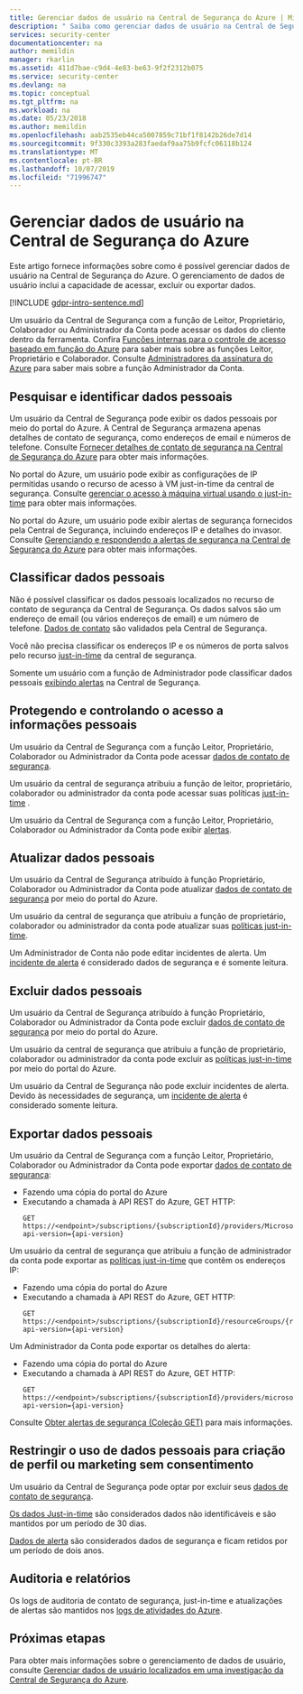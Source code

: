 ```yaml
---
title: Gerenciar dados de usuário na Central de Segurança do Azure | Microsoft Docs
description: " Saiba como gerenciar dados de usuário na Central de Segurança do Azure. "
services: security-center
documentationcenter: na
author: memildin
manager: rkarlin
ms.assetid: 411d7bae-c9d4-4e83-be63-9f2f2312b075
ms.service: security-center
ms.devlang: na
ms.topic: conceptual
ms.tgt_pltfrm: na
ms.workload: na
ms.date: 05/23/2018
ms.author: memildin
ms.openlocfilehash: aab2535eb44ca5007859c71bf1f8142b26de7d14
ms.sourcegitcommit: 9f330c3393a283faedaf9aa75b9fcfc06118b124
ms.translationtype: MT
ms.contentlocale: pt-BR
ms.lasthandoff: 10/07/2019
ms.locfileid: "71996747"
---
```

# <a name="manage-user-data-in-azure-security-center"></a>Gerenciar dados de usuário na Central de Segurança do Azure
Este artigo fornece informações sobre como é possível gerenciar dados de usuário na Central de Segurança do Azure. O gerenciamento de dados de usuário inclui a capacidade de acessar, excluir ou exportar dados.

[!INCLUDE [gdpr-intro-sentence.md](../../includes/gdpr-intro-sentence.md)]

Um usuário da Central de Segurança com a função de Leitor, Proprietário, Colaborador ou Administrador da Conta pode acessar os dados do cliente dentro da ferramenta. Confira [Funções internas para o controle de acesso baseado em função do Azure](../role-based-access-control/built-in-roles.md) para saber mais sobre as funções Leitor, Proprietário e Colaborador. Consulte [Administradores da assinatura do Azure](../billing/billing-add-change-azure-subscription-administrator.md) para saber mais sobre a função Administrador da Conta.

## <a name="searching-for-and-identifying-personal-data"></a>Pesquisar e identificar dados pessoais
Um usuário da Central de Segurança pode exibir os dados pessoais por meio do portal do Azure. A Central de Segurança armazena apenas detalhes de contato de segurança, como endereços de email e números de telefone. Consulte [Fornecer detalhes de contato de segurança na Central de Segurança do Azure](security-center-provide-security-contact-details.md) para obter mais informações.

No portal do Azure, um usuário pode exibir as configurações de IP permitidas usando o recurso de acesso à VM just-in-time da central de segurança. Consulte [gerenciar o acesso à máquina virtual usando o just-in-time](security-center-just-in-time.md) para obter mais informações.

No portal do Azure, um usuário pode exibir alertas de segurança fornecidos pela Central de Segurança, incluindo endereços IP e detalhes do invasor. Consulte [Gerenciando e respondendo a alertas de segurança na Central de Segurança do Azure](security-center-managing-and-responding-alerts.md) para obter mais informações.

## <a name="classifying-personal-data"></a>Classificar dados pessoais
Não é possível classificar os dados pessoais localizados no recurso de contato de segurança da Central de Segurança. Os dados salvos são um endereço de email (ou vários endereços de email) e um número de telefone. [Dados de contato](security-center-provide-security-contact-details.md) são validados pela Central de Segurança.

Você não precisa classificar os endereços IP e os números de porta salvos pelo recurso [just-in-time](security-center-just-in-time.md) da central de segurança.

Somente um usuário com a função de Administrador pode classificar dados pessoais [exibindo alertas](security-center-managing-and-responding-alerts.md) na Central de Segurança.

## <a name="securing-and-controlling-access-to-personal-data"></a>Protegendo e controlando o acesso a informações pessoais
Um usuário da Central de Segurança com a função Leitor, Proprietário, Colaborador ou Administrador da Conta pode acessar [dados de contato de segurança](security-center-provide-security-contact-details.md).

Um usuário da central de segurança atribuiu a função de leitor, proprietário, colaborador ou administrador da conta pode acessar suas políticas [just-in-time](security-center-just-in-time.md) .

Um usuário da Central de Segurança com a função Leitor, Proprietário, Colaborador ou Administrador da Conta pode exibir [alertas](security-center-managing-and-responding-alerts.md).

## <a name="updating-personal-data"></a>Atualizar dados pessoais
Um usuário da Central de Segurança atribuído à função Proprietário, Colaborador ou Administrador da Conta pode atualizar [dados de contato de segurança](security-center-provide-security-contact-details.md) por meio do portal do Azure.

Um usuário da central de segurança que atribuiu a função de proprietário, colaborador ou administrador da conta pode atualizar suas [políticas just-in-time](security-center-just-in-time.md).

Um Administrador de Conta não pode editar incidentes de alerta. Um [incidente de alerta](security-center-managing-and-responding-alerts.md) é considerado dados de segurança e é somente leitura.

## <a name="deleting-personal-data"></a>Excluir dados pessoais
Um usuário da Central de Segurança atribuído à função Proprietário, Colaborador ou Administrador da Conta pode excluir [dados de contato de segurança](security-center-provide-security-contact-details.md) por meio do portal do Azure.

Um usuário da central de segurança que atribuiu a função de proprietário, colaborador ou administrador da conta pode excluir as [políticas just-in-time](security-center-just-in-time.md) por meio do portal do Azure.

Um usuário da Central de Segurança não pode excluir incidentes de alerta. Devido às necessidades de segurança, um [incidente de alerta](security-center-managing-and-responding-alerts.md) é considerado somente leitura.

## <a name="exporting-personal-data"></a>Exportar dados pessoais
Um usuário da Central de Segurança com a função Leitor, Proprietário, Colaborador ou Administrador da Conta pode exportar [dados de contato de segurança](security-center-provide-security-contact-details.md):

- Fazendo uma cópia do portal do Azure
- Executando a chamada à API REST do Azure, GET HTTP:
  ```HTTP
  GET https://<endpoint>/subscriptions/{subscriptionId}/providers/Microsoft.Security/securityContacts?api-version={api-version}
  ```

Um usuário da central de segurança que atribuiu a função de administrador da conta pode exportar as [políticas just-in-time](security-center-just-in-time.md) que contêm os endereços IP:

- Fazendo uma cópia do portal do Azure
- Executando a chamada à API REST do Azure, GET HTTP:
  ```HTTP
  GET https://<endpoint>/subscriptions/{subscriptionId}/resourceGroups/{resourceGroup}/providers/Microsoft.Security/locations/{location}/jitNetworkAccessPolicies/default?api-version={api-version}
  ```

Um Administrador da Conta pode exportar os detalhes do alerta:

- Fazendo uma cópia do portal do Azure
- Executando a chamada à API REST do Azure, GET HTTP:
  ```HTTP
  GET https://<endpoint>/subscriptions/{subscriptionId}/providers/microsoft.Security/alerts?api-version={api-version}
  ```

Consulte [Obter alertas de segurança (Coleção GET)](https://msdn.microsoft.com/library/mt704050.aspx) para mais informações.

## <a name="restricting-the-use-of-personal-data-for-profiling-or-marketing-without-consent"></a>Restringir o uso de dados pessoais para criação de perfil ou marketing sem consentimento
Um usuário da Central de Segurança pode optar por excluir seus [dados de contato de segurança](security-center-provide-security-contact-details.md).

[Os dados Just-in-time](security-center-just-in-time.md) são considerados dados não identificáveis e são mantidos por um período de 30 dias.

[Dados de alerta](security-center-managing-and-responding-alerts.md) são considerados dados de segurança e ficam retidos por um período de dois anos.

## <a name="auditing-and-reporting"></a>Auditoria e relatórios
Os logs de auditoria de contato de segurança, just-in-time e atualizações de alertas são mantidos nos [logs de atividades do Azure](../azure-monitor/platform/activity-logs-overview.md).

## <a name="next-steps"></a>Próximas etapas
Para obter mais informações sobre o gerenciamento de dados de usuário, consulte [Gerenciar dados de usuário localizados em uma investigação da Central de Segurança do Azure](security-center-investigation-user-data.md).

